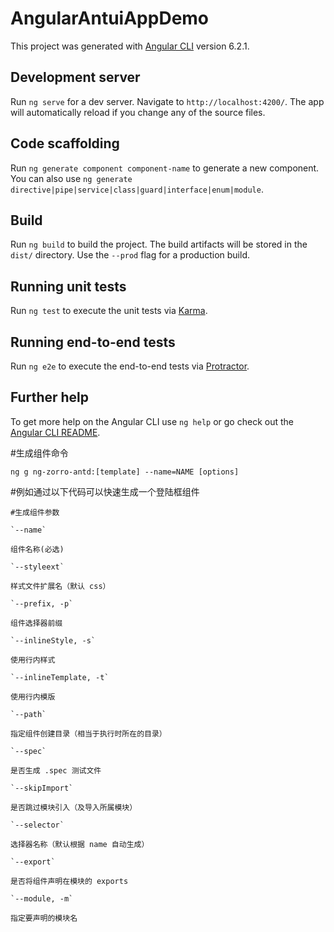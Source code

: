 # AngularAntuiAppDemo

This project was generated with [Angular CLI](https://github.com/angular/angular-cli) version 6.2.1.

## Development server

Run `ng serve` for a dev server. Navigate to `http://localhost:4200/`. The app will automatically reload if you change any of the source files.

## Code scaffolding

Run `ng generate component component-name` to generate a new component. You can also use `ng generate directive|pipe|service|class|guard|interface|enum|module`.

## Build

Run `ng build` to build the project. The build artifacts will be stored in the `dist/` directory. Use the `--prod` flag for a production build.

## Running unit tests

Run `ng test` to execute the unit tests via [Karma](https://karma-runner.github.io).

## Running end-to-end tests

Run `ng e2e` to execute the end-to-end tests via [Protractor](http://www.protractortest.org/).

## Further help

To get more help on the Angular CLI use `ng help` or go check out the [Angular CLI README](https://github.com/angular/angular-cli/blob/master/README.md).


#生成组件命令
```
ng g ng-zorro-antd:[template] --name=NAME [options]
```
#例如通过以下代码可以快速生成一个登陆框组件
```ng g ng-zorro-antd:form-normal-login -p app --styleext=less --name=login --path=src/app/views
#生成组件参数

`--name`

组件名称(必选)

`--styleext`

样式文件扩展名（默认 css）

`--prefix, -p`

组件选择器前缀

`--inlineStyle, -s`

使用行内样式

`--inlineTemplate, -t`

使用行内模版

`--path`

指定组件创建目录（相当于执行时所在的目录）

`--spec`

是否生成 .spec 测试文件

`--skipImport`

是否跳过模块引入（及导入所属模块）

`--selector`

选择器名称（默认根据 name 自动生成）

`--export`

是否将组件声明在模块的 exports

`--module, -m`

指定要声明的模块名

